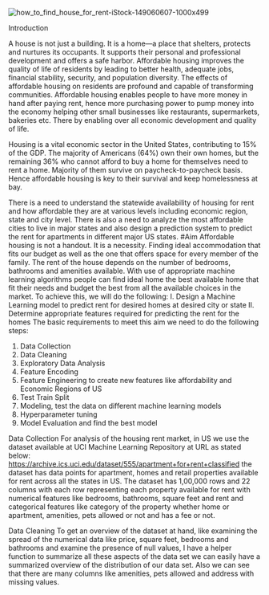 ![how_to_find_house_for_rent-iStock-149060607-1000x499](https://github.com/ranjeetha-virdi/house_rent_predictor/assets/81987445/b951f522-0d2b-45c5-b406-1733cd23ddae)









Introduction


A house is not just a building. It is a home—a place that shelters, protects and nurtures its occupants. 
It supports their personal and professional development and offers a safe harbor. Affordable housing 
improves the quality of life of residents by leading to better health, adequate jobs, financial stability, 
security, and population diversity. The effects of affordable housing on residents are profound and capable 
of transforming communities. Affordable housing enables people to have more money in hand after paying rent, 
hence more purchasing power to pump money into the economy helping other small businesses like restaurants, 
supermarkets, bakeries etc. There by enabling over all economic development and quality of life.

Housing is a vital economic sector in the United States, contributing to 15% of the GDP. The majority of 
Americans (64%) own their own homes, but the remaining 36% who cannot afford to buy a home for themselves 
need to rent a home. Majority of them survive on paycheck-to-paycheck basis. Hence affordable housing is 
key to their survival and keep homelessness at bay.

There is a need to understand the statewide availability of housing for rent and how affordable they are at various levels including economic region, state and city level. There is also 
a need to analyze the most affordable cities to live in major states and also design a prediction system to predict the rent for apartments in different major US states.
#Aim
Affordable housing is not a handout. It is a necessity. Finding ideal accommodation that fits our budget as well as the one that offers space for every member of the family. The rent of the house depends on the number of bedrooms, bathrooms and amenities available.  With use of appropriate machine learning algorithms people can find ideal home the best available home that fit their needs and budget the best from all the available choices in the market. To achieve this, we will do the following:
I. Design a Machine Learning model to predict rent for desired homes at desired city or state
II. Determine appropriate features required for predicting the rent for the homes
The basic requirements to meet this aim we need to do the following steps: 
1.	Data Collection
2.	Data Cleaning
3.	Exploratory Data Analysis
4.	Feature Encoding
5.	Feature Engineering to create new features like affordability and Economic Regions of US
6.	Test Train Split
7.	Modeling, test the data on different machine learning models 
8.	Hyperparameter tuning
9.	Model Evaluation and find the best model 

Data Collection
For analysis of the housing rent market, in US we use the dataset available at UCI Machine Learning Repository at URL as stated below: https://archive.ics.uci.edu/dataset/555/apartment+for+rent+classified 
the dataset has data points for apartment, homes and retail properties available for rent across all the states in US. The dataset has 1,00,000 rows and 22 columns with each row representing each property available for rent with numerical features like bedrooms, bathrooms, square feet and rent and categorical features like category of the property whether home or apartment, amenities, pets allowed or not and has a fee or not.

Data Cleaning 
To get an overview of the dataset at hand, like examining the spread of the numerical data like price, square feet, bedrooms and bathrooms and examine the presence of null values, I have a helper function to summarize all these aspects of the data set we can easily have a summarized overview of the distribution of our data set. Also we can see that there are many columns like amenities, pets allowed and address with missing values.

  
